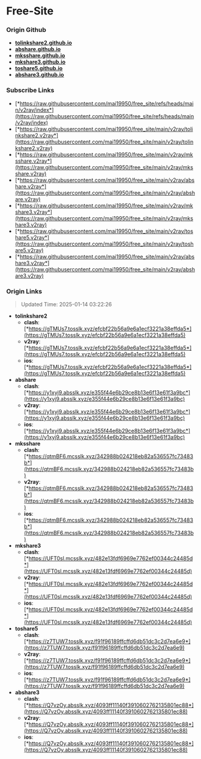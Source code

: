 # Free-Site

### Origin Github

- [**tolinkshare2.github.io**](https://github.com/tolinkshare2/tolinkshare2.github.io)
- [**abshare.github.io**](https://github.com/abshare/abshare.github.io)
- [**mksshare.github.io**](https://github.com/mksshare/mksshare.github.io)
- [**mkshare3.github.io**](https://github.com/mkshare3/mkshare3.github.io)
- [**toshare5.github.io**](https://github.com/toshare5/toshare5.github.io)
- [**abshare3.github.io**](https://github.com/abshare3/abshare3.github.io)

### Subscribe Links

- [*https://raw.githubusercontent.com/mai19950/free_site/refs/heads/main/v2ray/index*](https://raw.githubusercontent.com/mai19950/free_site/refs/heads/main/v2ray/index)
- [*https://raw.githubusercontent.com/mai19950/free_site/main/v2ray/tolinkshare2.v2ray*](https://raw.githubusercontent.com/mai19950/free_site/main/v2ray/tolinkshare2.v2ray)
- [*https://raw.githubusercontent.com/mai19950/free_site/main/v2ray/mksshare.v2ray*](https://raw.githubusercontent.com/mai19950/free_site/main/v2ray/mksshare.v2ray)
- [*https://raw.githubusercontent.com/mai19950/free_site/main/v2ray/abshare.v2ray*](https://raw.githubusercontent.com/mai19950/free_site/main/v2ray/abshare.v2ray)
- [*https://raw.githubusercontent.com/mai19950/free_site/main/v2ray/mkshare3.v2ray*](https://raw.githubusercontent.com/mai19950/free_site/main/v2ray/mkshare3.v2ray)
- [*https://raw.githubusercontent.com/mai19950/free_site/main/v2ray/toshare5.v2ray*](https://raw.githubusercontent.com/mai19950/free_site/main/v2ray/toshare5.v2ray)
- [*https://raw.githubusercontent.com/mai19950/free_site/main/v2ray/abshare3.v2ray*](https://raw.githubusercontent.com/mai19950/free_site/main/v2ray/abshare3.v2ray)

### Origin Links

> Updated Time: 2025-01-14 03:22:26

- **tolinkshare2**
  - **clash**: [*https://gTMUs7.tosslk.xyz/efcbf22b56a9e6a1ecf3221a38effda5*](https://gTMUs7.tosslk.xyz/efcbf22b56a9e6a1ecf3221a38effda5)
  - **v2ray**: [*https://gTMUs7.tosslk.xyz/efcbf22b56a9e6a1ecf3221a38effda5*](https://gTMUs7.tosslk.xyz/efcbf22b56a9e6a1ecf3221a38effda5)
  - **ios**: [*https://gTMUs7.tosslk.xyz/efcbf22b56a9e6a1ecf3221a38effda5*](https://gTMUs7.tosslk.xyz/efcbf22b56a9e6a1ecf3221a38effda5)
- **abshare**
  - **clash**: [*https://y1xyj9.absslk.xyz/e355f44e6b29ce8b13e6f13e61f3a9bc*](https://y1xyj9.absslk.xyz/e355f44e6b29ce8b13e6f13e61f3a9bc)
  - **v2ray**: [*https://y1xyj9.absslk.xyz/e355f44e6b29ce8b13e6f13e61f3a9bc*](https://y1xyj9.absslk.xyz/e355f44e6b29ce8b13e6f13e61f3a9bc)
  - **ios**: [*https://y1xyj9.absslk.xyz/e355f44e6b29ce8b13e6f13e61f3a9bc*](https://y1xyj9.absslk.xyz/e355f44e6b29ce8b13e6f13e61f3a9bc)
- **mksshare**
  - **clash**: [*https://qtmBF6.mcsslk.xyz/342988b024218eb82a536557fc73483b*](https://qtmBF6.mcsslk.xyz/342988b024218eb82a536557fc73483b)
  - **v2ray**: [*https://qtmBF6.mcsslk.xyz/342988b024218eb82a536557fc73483b*](https://qtmBF6.mcsslk.xyz/342988b024218eb82a536557fc73483b)
  - **ios**: [*https://qtmBF6.mcsslk.xyz/342988b024218eb82a536557fc73483b*](https://qtmBF6.mcsslk.xyz/342988b024218eb82a536557fc73483b)
- **mkshare3**
  - **clash**: [*https://UFT0sl.mcsslk.xyz/482e13fdf6969e7762ef00344c24485d*](https://UFT0sl.mcsslk.xyz/482e13fdf6969e7762ef00344c24485d)
  - **v2ray**: [*https://UFT0sl.mcsslk.xyz/482e13fdf6969e7762ef00344c24485d*](https://UFT0sl.mcsslk.xyz/482e13fdf6969e7762ef00344c24485d)
  - **ios**: [*https://UFT0sl.mcsslk.xyz/482e13fdf6969e7762ef00344c24485d*](https://UFT0sl.mcsslk.xyz/482e13fdf6969e7762ef00344c24485d)
- **toshare5**
  - **clash**: [*https://z7TUW7.tosslk.xyz/f91f96189ffcffd6db51dc3c2d7ea6e9*](https://z7TUW7.tosslk.xyz/f91f96189ffcffd6db51dc3c2d7ea6e9)
  - **v2ray**: [*https://z7TUW7.tosslk.xyz/f91f96189ffcffd6db51dc3c2d7ea6e9*](https://z7TUW7.tosslk.xyz/f91f96189ffcffd6db51dc3c2d7ea6e9)
  - **ios**: [*https://z7TUW7.tosslk.xyz/f91f96189ffcffd6db51dc3c2d7ea6e9*](https://z7TUW7.tosslk.xyz/f91f96189ffcffd6db51dc3c2d7ea6e9)
- **abshare3**
  - **clash**: [*https://Q7vzOy.absslk.xyz/4093ff11140f3910602762135801ec88*](https://Q7vzOy.absslk.xyz/4093ff11140f3910602762135801ec88)
  - **v2ray**: [*https://Q7vzOy.absslk.xyz/4093ff11140f3910602762135801ec88*](https://Q7vzOy.absslk.xyz/4093ff11140f3910602762135801ec88)
  - **ios**: [*https://Q7vzOy.absslk.xyz/4093ff11140f3910602762135801ec88*](https://Q7vzOy.absslk.xyz/4093ff11140f3910602762135801ec88)
